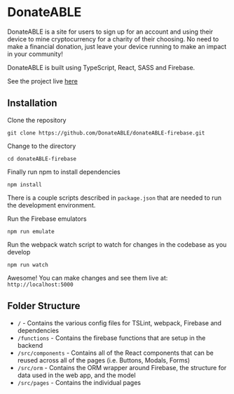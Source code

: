 # DonateABLE
DonateABLE is a site for users to sign up for an account and using their device to mine cryptocurrency for a charity of their choosing. No need to make a financial donation, just leave your device running to make an impact in your community!

DonateABLE is built using TypeScript, React, SASS and Firebase.

See the project live [here](https://donateable.ca)

## Installation
Clone the repository

```
git clone https://github.com/DonateABLE/donateABLE-firebase.git
```
Change to the directory 
```
cd donateABLE-firebase
```
Finally run npm to install dependencies 
```
npm install
```

There is a couple scripts described in `package.json` that are needed to run the development environment. 

Run the Firebase emulators

```
npm run emulate
```

Run the webpack watch script to watch for changes in the codebase as you develop

```
npm run watch
```

Awesome! You can make changes and see them live at: `http://localhost:5000`

## Folder Structure

* `/` - Contains the various config files for TSLint, webpack, Firebase and dependencies 
* `/functions` - Contains the firebase functions that are setup in the backend
* `/src/components` - Contains all of the React components that can be reused across all of the pages (i.e. Buttons, Modals, Forms)
* `/src/orm` - Contains the ORM wrapper around Firebase, the structure for data used in the web app, and the model
* `/src/pages` - Contains the individual pages 
